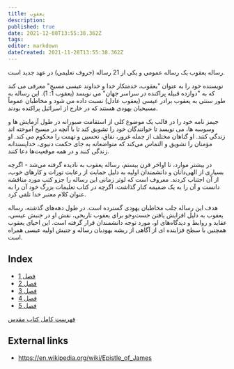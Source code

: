 ```yaml
---
title: يعقوب
description: 
published: true
date: 2021-12-08T13:55:38.362Z
tags: 
editor: markdown
dateCreated: 2021-11-28T13:55:38.362Z
---
```


رساله یعقوب یک رساله عمومی و یکی از 21 رساله (حروف تعلیمی) در عهد جدید است.

نویسنده خود را به عنوان "یعقوب، خدمتکار خدا و خداوند عیسی مسیح" معرفی می کند که به "دوازده قبیله پراکنده در سراسر جهان" می نویسد (یعقوب 1: 1). این رساله به طور سنتی به یعقوب برادر عیسی (یعقوب عادل) نسبت داده می شود و مخاطبان عموماً مسیحیان یهودی هستند که در خارج از اسرائیل پراکنده بودند. 

جیمز نامه خود را در قالب یک موضوع کلی از استقامت صبورانه در طول آزمایش ها و وسوسه ها، می نویسد تا خوانندگان خود را تشویق کند تا با آنچه در مسیح آموخته اند زندگی کنند. او گناهان مختلف از جمله غرور، نفاق، تحسین و تهمت را محکوم می کند. او مؤمنان را تشویق و التماس می‌کند که متواضعانه به جای حکمت دنیوی، خداپسندانه زندگی کنند و در همه موقعیت‌ها دعا کنند.

در بیشتر موارد، تا اواخر قرن بیستم، رساله یعقوب به نادیده گرفته می‌شد - اگرچه بسیاری از الهی‌دانان و دانشمندان اولیه به دلیل حمایت از رعایت تورات و کارهای خوب، از آن اجتناب کردند. معروف است که لوتر زمانی این رساله را جزو کتب مورد مناقشه دانست و آن را به یک ضمیمه کنار گذاشت، اگرچه در کتاب تعلیمات بزرگ خود آن را به عنوان کلام معتبر خدا تلقی کرد.

هدف این رساله جلب مخاطبان یهودی گسترده است. در طول دهه‌های گذشته، رساله یعقوب به دلیل افزایش یافتن جست‌وجو برای یعقوب تاریخی، نقش او در جنبش عیسی، عقاید و روابط و دیدگاه‌های او، مورد توجه دانشمندان قرار گرفته است. این احیای یعقوب همچنین با سطح فزاینده ای از آگاهی از ریشه یهودیان رساله و جنبش اولیه عیسی همراه است. 

## Index

- [فصل 1](/fa/Bible/James/1)
- [فصل 2](/fa/Bible/James/2)
- [فصل 3](/fa/Bible/James/3)
- [فصل 4](/fa/Bible/James/4)
- [فصل 5](/fa/Bible/James/5)



[فهرست کامل کتاب مقدس](/fa/index/bible)


## External links

- https://en.wikipedia.org/wiki/Epistle_of_James